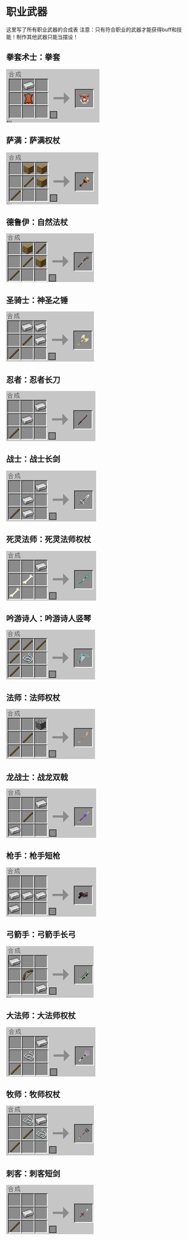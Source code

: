 
# 职业武器
这里写了所有职业武器的合成表
注意：只有符合职业的武器才能获得buff和技能！制作其他武器只能当摆设！

## 拳套术士：拳套
![](_images/class/ef8b4824_14989417.png)
## 萨满：萨满权杖
![](_images/class/c2b1943a_14989417.png)

## 德鲁伊：自然法杖
![](_images/class/c029eb8e_14989417.png)

## 圣骑士：神圣之锤
![](_images/class/202430e2_14989417.png)

## 忍者：忍者长刀
![](_images/class/2cd076a6_14989417.png)

## 战士：战士长剑
![](_images/class/f4d6b653_14989417.png)

## 死灵法师：死灵法师权杖
![](_images/class/f9705c01_14989417.png)

## 吟游诗人：吟游诗人竖琴
![](_images/class/50234085_14989417.png)

## 法师：法师权杖
![](_images/class/aca923a8_14989417.png)

## 龙战士：战龙双戟
![](_images/class/a0f43886_14989417.png)

## 枪手：枪手短枪
![](_images/class/17c76c05_14989417.png)

## 弓箭手：弓箭手长弓
![](_images/class/5572f7c0_14989417.png)

## 大法师：大法师权杖
![](_images/class/93e0a53a_14989417.png)

## 牧师：牧师权杖
![](_images/class/b42f8af3_14989417.png)

## 刺客：刺客短剑
![](_images/class/ecfb3cb2_14989417.png)
